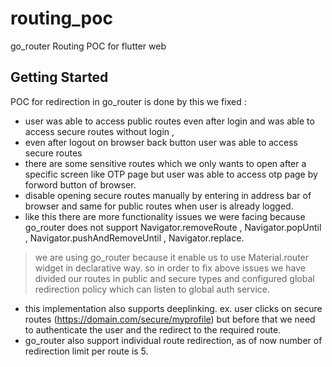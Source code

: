 # routing_poc

go_router Routing POC for flutter web

## Getting Started

POC for redirection in go_router is done by this we fixed :
* user was able to access public routes even after login and was able to access secure routes without login ,
* even after logout on browser back button user was able to access secure routes
* there are some sensitive routes which we only wants to open after a specific screen like OTP page but user was able to access otp page by forword button of browser.
* disable opening secure routes manually by entering in address bar of browser and same for public routes when user is already logged.
* like this there are more functionality issues we were facing because go_router does not support Navigator.removeRoute , Navigator.popUntil , Navigator.pushAndRemoveUntil , Navigator.replace.
>we are using go_router because it enable us to use Material.router widget in declarative way.
so in order to fix above issues we have divided our routes in public and secure types and configured global redirection policy which can listen to global auth service.
* this implementation also supports deeplinking. ex. user clicks on secure routes (https://domain.com/secure/myprofile) but before that we need to authenticate the user and the redirect to the required route.
* go_router also support individual route redirection, as of now number of redirection limit per route is 5.

